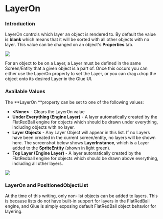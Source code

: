# LayerOn

### Introduction

LayerOn controls which layer an object is rendered to. By default the value is **blank** which means that it will be sorted with all other objects with no layer. This value can be changed on an object's **Properties** tab.

![](../../.gitbook/assets/2016-12-img\_586661cc9c24f.png)

For an object to be on a Layer, a Layer must be defined in the same Screen/Entity that a given object is a part of. Once this occurs you can either use the LayerOn property to set the Layer, or you can drag+drop the object onto its desired Layer in the Glue UI.

### Available Values

The \*\*LayerOn \*\*property can be set to one of the following values:

* **\<None>** - Clears the LayerOn value
* **Under Everything (Engine Layer)** - A layer automatically created by the FlatRedBall engine for objects which should be drawn under everything, including objects with no layer.
* **Layer Objects** - Any Layer Object will appear in this list. If no Layers have been created in the current screen/entity, no layers will be shown here. The screenshot below shows **LayerInstance**, which is a Layer added to the **SpriteEntity** (shown in light green).
* **Top Layer (Engine Layer)** - A layer automatically created by the FlatRedball engine for objects which should be drawn above everything, including all other layers.

![](../../.gitbook/assets/2016-12-img\_5866651edd6c8.png)

### LayerOn and PositionedObjectList

At the time of this writing, only non-list objects can be added to layers. This is because lists do not have built-in support for layers in the FlatRedBall engine, and Glue is simply exposing default FlatRedBall object behavior for layering.
